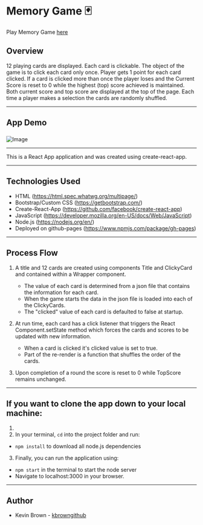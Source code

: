 # Memory Game :black_joker:

Play Memory Game [here](https://kbrowngithub.github.io/MemoryGame/)

## Overview
12 playing cards are displayed. Each card is clickable. The object of the game
is to click each card only once. Player gets 1 point for each card clicked. 
If a card is clicked more than once the player loses and the Current Score is
reset to 0 while the highest (top) score achieved is maintained. Both current score 
and top score are displayed at the top of the page. Each time a player makes
a selection the cards are randomly shuffled.

---

## App Demo
### 
![Image](public/images/MemoryGameDemo.gif)

---

This is a React App application and was created using create-react-app.

---

## Technologies Used
- HTML (https://html.spec.whatwg.org/multipage/)
- Bootstrap/Custom CSS (https://getbootstrap.com/)
- Create-React-App (https://github.com/facebook/create-react-app)
- JavaScript (https://developer.mozilla.org/en-US/docs/Web/JavaScript)
- Node.js (https://nodejs.org/en/)
- Deployed on github-pages (https://www.npmjs.com/package/gh-pages)

---

## Process Flow
1. A title and 12 cards are created using components Title and ClickyCard and 
    contained within a Wrapper component. 
    - The value of each card is determined from a json file that contains the
    information for each card. 
    - When the game starts the data in the json file is loaded into each of 
    the ClickyCards. 
    - The "clicked" value of each card is defaulted to false at startup.

2. At run time, each card has a click listener that triggers the React 
    Component.setState method which forces the cards and scores to be updated with
    new information.
    - When a card is clicked it's clicked value is set to true.
    - Part of the re-render is a function that shuffles the order of the cards.

3. Upon completion of a round the score is reset to 0 while TopScore remains
    unchanged.

---

## If you want to clone the app down to your local machine:
1. 
2. In your terminal, ```cd``` into the project folder and run:
- ```npm install``` to download all node.js dependencies

3. Finally, you can run the application using:
- ```npm start``` in the terminal to start the node server
- Navigate to localhost:3000 in your browser.

---

## Author
- Kevin Brown - [kbrowngithub](https://github.com/kbrowngithub)